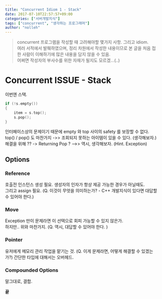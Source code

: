 ```yaml
---
title: "Concurrent Idiom 1 - Stack"
date: 2017-07-10T22:57:57+09:00
categories: ["서버개발지식"]
tags: ["concurrent", "생각하는 프로그래머"]
author: "nolleh"
---
```


> concurrent 프로그램을 작성할 때 고려해야할 몇가지 사항. 그리고 idiom.  
여러 서적에서 발췌하였으며, 정리 차원에서 작성한 내용이므로 본 글을 처음 접한 사람이 이해하기에 많은 내용을 담지 않을 수 있음.  
어쩌면 작성자의 부사수를 위한 자재가 될지도 모르겠...(..)  

# Concurrent ISSUE - Stack 
이번엔 스택.

```cpp
if (!s.empty())
{
    item = s.top();
    s.pop();
}
```

인터페이스상의 문제이기 때문에 empty 와 top 사이의 safety 를 보장할 수 없다.  
top() / pop() 도 마찬가지 ->> 조회되지 못하는 아이템이 있을 수 있다. (생각해보자.)  
해결을 위해 ?? -> Returning Pop ? -->> 역시, 생각해보자. (Hint. Exception)  

## Options
### Reference 
호출전 인스턴스 생성 필요. 생성자의 인자가 항상 제공 가능한 경우가 아닐때도.  
그리고 assign 필요. (Q. 이것이 무엇을 의미하는가? - C++ 개발지식이 있다면 대답할 수 있어야 한다.)  

### Move
Exception 만이 문제라면 이 선택으로 회피 가능할 수 있지 않은가.  
하지만.. 위와 마찬가지. (Q. 역시, 대답할 수 있어야 한다. )  

### Pointer
유저에게 메모리 관리 작업을 맡기는 것. (Q. 이게 문제라면, 어떻게 해결할 수 있겠는가?) 간단한 타입에 대해서는 오버헤드. 

### Compounded Options
말그대로, 결합. 

**끝**

